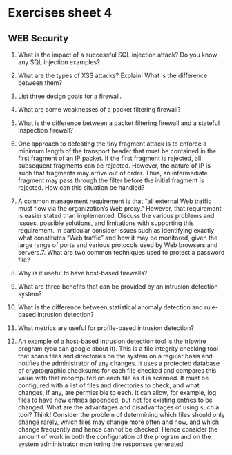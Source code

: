 # Exercises sheet 4

## WEB Security

1. What is the impact of a successful SQL injection attack? Do you know any SQL injection examples?

2. What are the types of XSS attacks? Explain! What is the difference between them?

3. List three design goals for a firewall.

4. What are some weaknesses of a packet filtering firewall?

5. What is the difference between a packet filtering firewall and a stateful inspection firewall?

6. One approach to defeating the tiny fragment attack is to enforce a minimum length of the transport header that must be contained in the first fragment of an IP packet. If the first fragment is rejected, all subsequent fragments can be rejected. However, the nature of IP is such that fragments may arrive out of order. Thus, an intermediate fragment may pass through the filter before the initial fragment is rejected. How can this situation be handled?

7. A common management requirement is that “all external Web traffic must flow via the organization’s Web proxy.” However, that requirement is easier stated than implemented. Discuss the various problems and issues, possible solutions, and limitations with supporting this requirement. In particular consider issues such as identifying exactly what constitutes “Web traffic” and how it may be monitored, given the large range of ports and various protocols used by Web browsers and servers.7. What are two common techniques used to protect a password file?

8. Why is it useful to have host-based firewalls?

9. What are three benefits that can be provided by an intrusion detection system?

10. What is the difference between statistical anomaly detection and rule-based intrusion detection?

11. What metrics are useful for profile-based intrusion detection?

12. An example of a host-based intrusion detection tool is the tripwire program (you can google about it). This is a file integrity checking tool that scans files and directories on the system on a regular basis and notifies the administrator of any changes. It uses a protected database of cryptographic checksums for each file checked and compares this value with that recomputed on each file as it is scanned. It must be configured with a list of files and directories to check, and what changes, if any, are permissible to each. It can allow, for example, log files to have new entries appended, but not for existing entries to be changed. What are the advantages and disadvantages of using such a tool? Think! Consider the problem of determining which files should only change rarely, which files may change more often and how, and which change frequently and hence cannot be checked. Hence consider the amount of work in both the configuration of the program and on the system administrator monitoring the responses generated.
